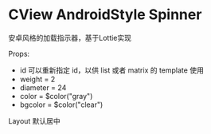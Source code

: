 # CView AndroidStyle Spinner

安卓风格的加载指示器，基于Lottie实现

Props:

- id 可以重新指定 id，以供 list 或者 matrix 的 template 使用
- weight = 2
- diameter = 24
- color = \$color("gray")
- bgcolor = \$color("clear")

Layout 默认居中
